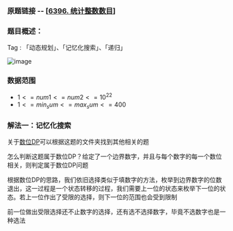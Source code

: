 ### 原题链接 -- [[6396. 统计整数数目](https://leetcode.cn/problems/count-of-integers/)]

### 题目概述：
Tag : 「动态规划」、「记忆化搜索」、「递归」

![image](https://github.com/na2co3hk/Alogrithm/assets/99656524/f10ef463-1aea-4adc-9b71-6b845b0c838f)

### 数据范围
* $1 <= num1 <= num2 <= 10^22$
* $1 <= min_sum <= max_sum <= 400$

### 解法一：记忆化搜索
关于[数位DP](https://github.com/na2co3hk/Alogrithm/tree/main/%E5%8A%A8%E6%80%81%E8%A7%84%E5%88%92/%E6%95%B0%E4%BD%8DDP)可以根据这题的文件夹找到其他相关的题

怎么判断这题属于数位DP？给定了一个边界数字，并且与每个数字的每一个数位相关，则判定属于数位DP问题

根据数位DP的思路，我们依旧选择类似于填数字的方法，枚举到边界数字的位数退出，这一过程是一个状态转移的过程，我们需要上一位的状态来枚举下一位的状态。若上一位作出了受限的选择，则下一位的范围也会受到限制

前一位做出受限选择还不止数字的选择，还有选不选择数字，毕竟不选数字也是一种选法
